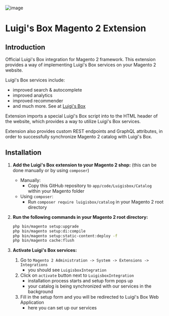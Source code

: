 ![image](https://www.luigisbox.com/app/uploads/2022/06/logo.svg)


# Luigi's Box Magento 2 Extension


## Introduction

Official Luigi's Box integration for Magento 2 framework. This extension provides a way of implementing Luigi's Box services on your Magento 2 website.

Luigi's Box services include:
  - improved search & autocomplete
  - improved analytics
  - improved recommender
  - and much more. See at [Luigi's Box](https://www.luigisbox.com/)

Extension imports a special Luigi's Box script into to the HTML header of the website, which provides a way to utilize Luigi's Box services.

Extension also provides custom REST endpoints and GraphQL attributes, in order to successfully synchronize Magento 2 catalog with Luigi's Box.

## Installation

1. **Add the Luigi's Box extension to your Magento 2 shop:** (this can be done manually or by using `composer`)
    - Manually:
        - Copy this GitHub repository to `app/code/Luigisbox/Catalog` within your Magento folder
    - Using `composer`:
        - Run `composer require luigisbox/catalog` in your Magento 2 root directory

2. **Run the following commands in your Magento 2 root directory:**
    ```bash
    php bin/magento setup:upgrade
    php bin/magento setup:di:compile
    php bin/magento setup:static-content:deploy -f
    php bin/magento cache:flush
    ```

3. **Activate Luigi's Box services:**
    1. Go to `Magento 2 Administration -> System -> Extensions -> Integrations`
        - you should see `LuigisboxIntegration`
    2. Click on `activate` button next to `LuigisboxIntegration`
        - installation process starts and setup form pops up
        - your catalog is being synchronized with our services in the background
    3. Fill in the setup form and you will be redirected to Luigi's Box Web Application
        - here you can set up our services
